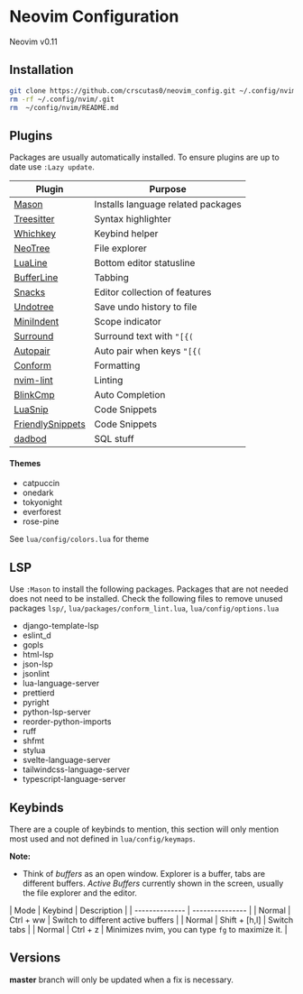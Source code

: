 # Neovim Configuration

Neovim v0.11

## Installation

```sh
git clone https://github.com/crscutas0/neovim_config.git ~/.config/nvim
rm -rf ~/.config/nvim/.git
rm  ~/config/nvim/README.md
```

## Plugins
Packages are usually automatically installed. To ensure plugins are up to date use `:Lazy update`. 

| Plugin | Purpose |
| -------------- | --------------- |
| [Mason](https://github.com/mason-org/mason.nvim) | Installs language related packages |
| [Treesitter](https://github.com/nvim-treesitter/nvim-treesitter) | Syntax highlighter |
| [Whichkey](https://github.com/folke/which-key.nvim) | Keybind helper |
| [NeoTree](https://github.com/nvim-neo-tree/neo-tree.nvim) | File explorer |
| [LuaLine](https://github.com/nvim-lualine/lualine.nvim) | Bottom editor statusline |
| [BufferLine](https://github.com/akinsho/bufferline.nvim) | Tabbing |
| [Snacks](https://github.com/folke/snacks.nvim) | Editor collection of features |
| [Undotree](https://github.com/mbbill/undotree) | Save undo history to file |
| [MiniIndent](https://github.com/nvim-mini/mini.indentscope) | Scope indicator |
| [Surround](https://github.com/kylechui/nvim-surround) | Surround text with `"[{(` |
| [Autopair](https://github.com/windwp/nvim-autopairs) | Auto pair when keys `"[{(` |
| [Conform](https://github.com/stevearc/conform.nvim) | Formatting |
| [nvim-lint](https://github.com/mfussenegger/nvim-lint) | Linting |
| [BlinkCmp](https://github.com/Saghen/blink.cmp) | Auto Completion |
| [LuaSnip](https://github.com/L3MON4D3/LuaSnip) | Code Snippets |
| [FriendlySnippets](https://github.com/rafamadriz/friendly-snippets) | Code Snippets |
| [dadbod](https://github.com/kristijanhusak/vim-dadbod-ui) | SQL stuff |

#### Themes
- catpuccin
- onedark
- tokyonight
- everforest
- rose-pine 

See `lua/config/colors.lua` for theme 

## LSP
Use `:Mason` to install the following packages. Packages that are not needed does not need to be installed. Check the following files to remove unused packages `lsp/`, `lua/packages/conform_lint.lua`, `lua/config/options.lua`

- django-template-lsp
- eslint_d
- gopls
- html-lsp
- json-lsp
- jsonlint
- lua-language-server
- prettierd
- pyright
- python-lsp-server
- reorder-python-imports
- ruff
- shfmt
- stylua
- svelte-language-server
- tailwindcss-language-server
- typescript-language-server

## Keybinds

There are a couple of keybinds to mention, this section will only mention most used and not defined in `lua/config/keymaps`.

**Note:**
- Think of _buffers_ as an open window. Explorer is a buffer, tabs are different buffers. _Active Buffers_ currently shown in the screen, usually the file explorer and the editor.

| Mode | Keybind | Description |
| -------------- | --------------- |
| Normal | Ctrl + ww | Switch to different active buffers |
| Normal | Shift + [h,l] | Switch tabs |
| Normal | Ctrl + z | Minimizes nvim, you can type `fg` to maximize it. |

## Versions

**master** branch will only be updated when a fix is necessary.
